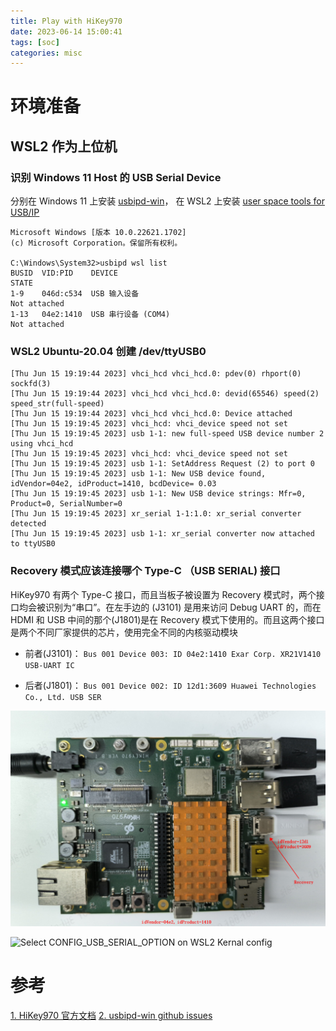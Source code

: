 ```yaml
---
title: Play with HiKey970
date: 2023-06-14 15:00:41
tags: [soc]
categories: misc
---
```



# 环境准备

## WSL2 作为上位机

### 识别 Windows 11 Host 的 USB Serial Device

分别在 Windows 11 上安装 [usbipd-win](https://github.com/dorssel/usbipd-win)， 在 WSL2 上安装 [user space tools for USB/IP](https://github.com/dorssel/usbipd-win/wiki/WSL-support) 

```
Microsoft Windows [版本 10.0.22621.1702]
(c) Microsoft Corporation。保留所有权利。

C:\Windows\System32>usbipd wsl list
BUSID  VID:PID    DEVICE                                                        STATE
1-9    046d:c534  USB 输入设备                                                  Not attached
1-13   04e2:1410  USB 串行设备 (COM4)                                           Not attached
```

### WSL2 Ubuntu-20.04 创建 /dev/ttyUSB0

```
[Thu Jun 15 19:19:44 2023] vhci_hcd vhci_hcd.0: pdev(0) rhport(0) sockfd(3)
[Thu Jun 15 19:19:44 2023] vhci_hcd vhci_hcd.0: devid(65546) speed(2) speed_str(full-speed)
[Thu Jun 15 19:19:44 2023] vhci_hcd vhci_hcd.0: Device attached
[Thu Jun 15 19:19:45 2023] vhci_hcd: vhci_device speed not set
[Thu Jun 15 19:19:45 2023] usb 1-1: new full-speed USB device number 2 using vhci_hcd
[Thu Jun 15 19:19:45 2023] vhci_hcd: vhci_device speed not set
[Thu Jun 15 19:19:45 2023] usb 1-1: SetAddress Request (2) to port 0
[Thu Jun 15 19:19:45 2023] usb 1-1: New USB device found, idVendor=04e2, idProduct=1410, bcdDevice= 0.03
[Thu Jun 15 19:19:45 2023] usb 1-1: New USB device strings: Mfr=0, Product=0, SerialNumber=0
[Thu Jun 15 19:19:45 2023] xr_serial 1-1:1.0: xr_serial converter detected
[Thu Jun 15 19:19:45 2023] usb 1-1: xr_serial converter now attached to ttyUSB0
```

### Recovery 模式应该连接哪个 Type-C （USB SERIAL) 接口

HiKey970 有两个 Type-C 接口，而且当板子被设置为 Recovery 模式时，两个接口均会被识别为“串口”。在左手边的 (J3101) 是用来访问 Debug UART 的，而在 HDMI 和 USB 中间的那个(J1801)是在 Recovery 模式下使用的。而且这两个接口是两个不同厂家提供的芯片，使用完全不同的内核驱动模块

- 前者(J3101)：
    `Bus 001 Device 003: ID 04e2:1410 Exar Corp. XR21V1410 USB-UART IC`

- 后者(J1801)：
    `Bus 001 Device 002: ID 12d1:3609 Huawei Technologies Co., Ltd. USB SER`

![USB-to-Serial on Hikey970](USB-Serial.png)

![Select CONFIG_USB_SERIAL_OPTION on WSL2 Kernal config](huawei-USB-SER-driver.png)



# 参考

[1. HiKey970 官方文档](https://www.96boards.org/documentation/consumer/hikey/hikey970/installation/board-recovery.md.html)
[2. usbipd-win github issues](https://github.com/dorssel/usbipd-win/issues/59)

